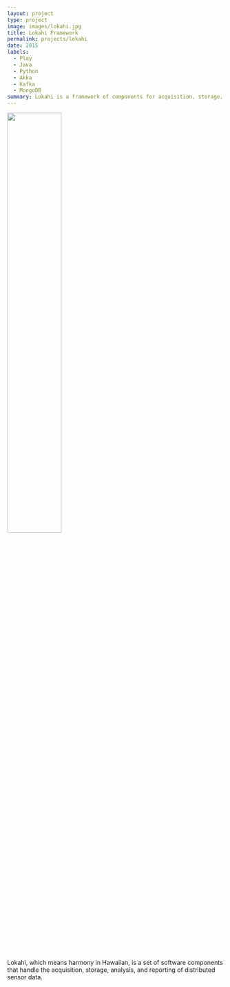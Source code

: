 ```yaml
---
layout: project
type: project
image: images/lokahi.jpg
title: Lokahi Framework
permalink: projects/lokahi
date: 2015
labels:
  - Play
  - Java
  - Python
  - Akka
  - Kafka
  - MongoDB
summary: Lokahi is a framework of components for acquisition, storage, andlysis, and reporting of real-time distributed transient data.
---
```


<img class="ui image" src="{{ site.baseurl }}/images/lokahi.png" width="50%" height="50%">

Lokahi, which means harmony in Hawaiian, is a set of software components that handle the acquisition, storage, analysis,
and reporting of distributed sensor data.
